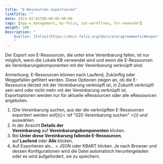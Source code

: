 ```yaml
---
title: "E-Ressourcen exportieren"
linkTitle: ""
date: 2023-02-01T00:00:00-00:00
tags: [app-e_management, by-folio, cat-workflows, for-anwender]
weight: 100
Description: "
    Quellen: [Folio](https://docs.folio.org/docs/erm/agreements/#exporting-e-resources) & [GBV](https://info.gbv.de/display/FOLIOGBVEXTERN/Folio:+E-Ressourcen+exportieren)
    "
---
```


Der Export von E-Ressourcen, die unter eine Vereinbarung fallen, ist nur möglich, wenn die Lokale KB verwendet wird und wenn die E-Ressourcen als Vereinbarungskomponenten mit der Vereinbarung verknüpft sind.

Anmerkung: E-Ressourcen können nach Laufend, Zukünftig oder Weggefallen gefiltert werden. Diese Optionen zeigen an, ob die E-Ressource derzeit mit der Vereinbarung verknüpft ist, in Zukunft verknüpft sein wird oder nicht mehr mit der Vereinbarung verknüpft ist. Exportoptionen werden nur für aktuelle eRessourcen oder alle eRessourcen angeboten.

1.  [Die Vereinbarung suchen, aus der die verknüpften E-Ressourcen exportiert werden soll]({{< ref "020 Vereinbarung suchen" >}}) und auswählen.
2.  In der Ansicht **Details der Vereinbarung** auf **Vereinbarungskomponenten** klicken.
3.  Bei **Unter diese Vereinbarung fallende E-Ressourcen**, auf **Laufend** oder **Alle** klicken.
4.  Auf Exportieren als... > JSON oder KBART klicken. Je nach Browser und dessen Konfigurationen wird die Datei automatisch heruntergeladen oder es wird aufgefordert, sie zu speichern.
